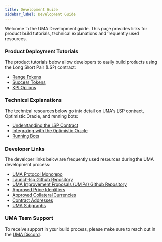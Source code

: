 ```yaml
---
title: Development Guide
sidebar_label: Development Guide
---
```


Welcome to the UMA Development guide. This page provides links for product build tutorials, technical explanations and frequently used resources.

### Product Deployment Tutorials

The product tutorials below allow developers to easily build products using the Long Short Pair (LSP) contract:
- [Range Tokens](/range-tokens/deployment-tutorial)
- [Success Tokens](/success-tokens/deployment-tutorial)
- [KPI Options](/kpi-options/deployment-tutorial)

### Technical Explanations

The technical resources below go into detail on UMA's LSP contract, Optimistic Oracle, and running bots:
- [Understanding the LSP Contract](/synthetic-tokens/long-short-pair)
- [Integrating with the Optimistic Oracle](/developers/optimistic-oracle-integration)
- [Running Bots](/developers/bots)

### Developer Links

The developer links below are frequently used resources during the UMA development process:
- [UMA Protocol Monorepo](https://github.com/UMAprotocol/protocol)
- [Launch-lsp Github Repository](https://github.com/UMAprotocol/launch-lsp)
- [UMA Improvement Proposals (UMIPs) Github Repository](https://github.com/UMAprotocol/UMIPs)
- [Approved Price Identifiers](/uma-tokenholders/approved-price-identifiers)
- [Approved Collateral Currencies](/uma-tokenholders/approved-collateral-currencies)
- [Contract Addresses](/dev-ref/addresses)
- [UMA Subgraphs](/dev-ref/subgraphs)

### UMA Team Support

To receive support in your build process, please make sure to reach out in the [UMA Discord](https://discord.com/invite/jsb9XQJ).